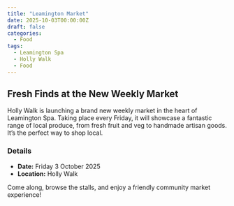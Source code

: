 ```yaml
---
title: "Leamington Market"
date: 2025-10-03T00:00:00Z
draft: false
categories:
  - Food
tags:
  - Leamington Spa
  - Holly Walk
  - Food
---
```


## Fresh Finds at the New Weekly Market

Holly Walk is launching a brand new weekly market in the heart of Leamington Spa. Taking place every Friday, it will showcase a fantastic range of local produce, from fresh fruit and veg to handmade artisan goods. It’s the perfect way to shop local.

### Details
- **Date:** Friday 3 October 2025
- **Location:** Holly Walk

Come along, browse the stalls, and enjoy a friendly community market experience!